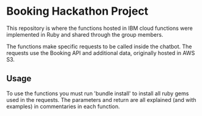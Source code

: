 # Booking Hackathon Project

This repository is where the functions hosted in IBM cloud functions were implemented in Ruby and shared through the group members.

The functions make specific requests to be called inside the chatbot. The requests use the Booking API and additional data, originally hosted in AWS S3.

## Usage

To use the functions you must run 'bundle install' to install all ruby gems used in the requests. The parameters and return are all explained (and with examples) in commentaries in each function.
